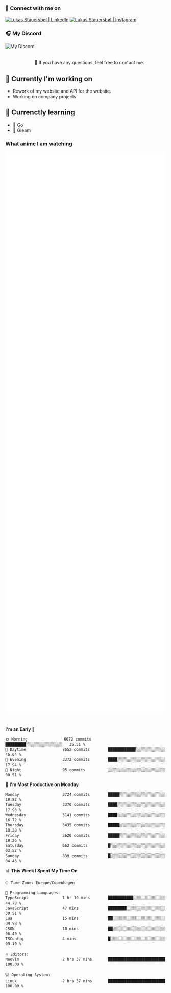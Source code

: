 ### 🔗 Connect with me on
<a href="https://www.instagram.com/lukas_stauersbol" target="_blank"><img align="center" src="https://raw.githubusercontent.com/stauersbol/stauersbol/main/images/instagram.svg" alt="Lukas Stauersbøl | LinkedIn" width="30px"/></a>
<a href="https://www.linkedin.com/in/lukas-stauersbol/" target="_blank"><img align="center" src="https://raw.githubusercontent.com/stauersbol/stauersbol/main/images/linkedin.svg" alt="Lukas Stauersbøl | Instagram" width="30px"/></a>

<p align="center">
 <h3>🎧 My Discord</h3>
 <img align="left" height="55px" src="https://discord.c99.nl/widget/theme-2/147806323323568128.png" alt="My Discord" />
</p>

<br/>
<br/>
<br/>
💬 If you have any questions, feel free to contact me.

## 🔭 Currently I'm working on
- Rework of my website and API for the website.
- Working on company projects
 
## 🌱 Currenctly learning
- 💙 Go
- 💜 Gleam

### What anime I am watching
<a href="https://anilist.co/user/slashiy/" align="center"><img align="center" width="500px" src="metrics.plugin.personal.anilist.svg" /></a>

<br/>

<!--START_SECTION:waka-->
**I'm an Early 🐤** 

```text
🌞 Morning                6672 commits        █████████░░░░░░░░░░░░░░░░   35.51 % 
🌆 Daytime                8652 commits        ████████████░░░░░░░░░░░░░   46.04 % 
🌃 Evening                3372 commits        ████░░░░░░░░░░░░░░░░░░░░░   17.94 % 
🌙 Night                  95 commits          ░░░░░░░░░░░░░░░░░░░░░░░░░   00.51 % 
```
📅 **I'm Most Productive on Monday** 

```text
Monday                   3724 commits        █████░░░░░░░░░░░░░░░░░░░░   19.82 % 
Tuesday                  3370 commits        ████░░░░░░░░░░░░░░░░░░░░░   17.93 % 
Wednesday                3141 commits        ████░░░░░░░░░░░░░░░░░░░░░   16.72 % 
Thursday                 3435 commits        █████░░░░░░░░░░░░░░░░░░░░   18.28 % 
Friday                   3620 commits        █████░░░░░░░░░░░░░░░░░░░░   19.26 % 
Saturday                 662 commits         █░░░░░░░░░░░░░░░░░░░░░░░░   03.52 % 
Sunday                   839 commits         █░░░░░░░░░░░░░░░░░░░░░░░░   04.46 % 
```


📊 **This Week I Spent My Time On** 

```text
🕑︎ Time Zone: Europe/Copenhagen

💬 Programming Languages: 
TypeScript               1 hr 10 mins        ███████████░░░░░░░░░░░░░░   44.78 % 
JavaScript               47 mins             ████████░░░░░░░░░░░░░░░░░   30.51 % 
Lua                      15 mins             ██░░░░░░░░░░░░░░░░░░░░░░░   09.98 % 
JSON                     10 mins             ██░░░░░░░░░░░░░░░░░░░░░░░   06.40 % 
TSConfig                 4 mins              █░░░░░░░░░░░░░░░░░░░░░░░░   03.10 % 

🔥 Editors: 
Neovim                   2 hrs 37 mins       █████████████████████████   100.00 % 

💻 Operating System: 
Linux                    2 hrs 37 mins       █████████████████████████   100.00 % 
```


<!--END_SECTION:waka-->
